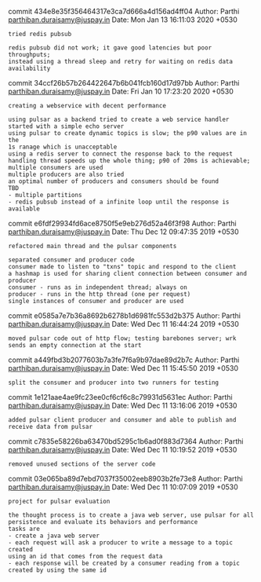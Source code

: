 commit 434e8e35f356464317e3ca7d666a4d156ad4ff04
Author: Parthi <parthiban.duraisamy@juspay.in>
Date:   Mon Jan 13 16:11:03 2020 +0530

    tried redis pubsub
    
    redis pubsub did not work; it gave good latencies but poor throughputs;
    instead using a thread sleep and retry for waiting on redis data
    availability

commit 34ccf26b57b264422647b6b041fcb160d17d97bb
Author: Parthi <parthiban.duraisamy@juspay.in>
Date:   Fri Jan 10 17:23:20 2020 +0530

    creating a webservice with decent performance
    
    using pulsar as a backend tried to create a web service handler
    started with a simple echo server
    using pulsar to create dynamic topics is slow; the p90 values are in the
    1s ranage which is unacceptable
    using a redis server to connect the response back to the request
    handling thread speeds up the whole thing; p90 of 20ms is achievable;
    multiple consumers are used
    multiple producers are also tried
    an optimal number of producers and consumers should be found
    TBD
    - multiple partitions
    - redis pubsub instead of a infinite loop until the response is
    available

commit e6fdf29934fd6ace8750f5e9eb276d52a46f3f98
Author: Parthi <parthiban.duraisamy@juspay.in>
Date:   Thu Dec 12 09:47:35 2019 +0530

    refactored main thread and the pulsar components
    
    separated consumer and producer code
    consumer made to listen to "txns" topic and respond to the client
    a hashmap is used for sharing client connection between consumer and producer
    consumer - runs as in independent thread; always on
    producer - runs in the http thread (one per request)
    single instances of consumer and producer are used

commit e0585a7e7b36a8692b6278b1d6981fc553d2b375
Author: Parthi <parthiban.duraisamy@juspay.in>
Date:   Wed Dec 11 16:44:24 2019 +0530

    moved pulsar code out of http flow; testing barebones server; wrk sends an empty connection at the start

commit a449fbd3b2077603b7a3fe7f6a9b97dae89d2b7c
Author: Parthi <parthiban.duraisamy@juspay.in>
Date:   Wed Dec 11 15:45:50 2019 +0530

    split the consumer and producer into two runners for testing

commit 1e121aae4ae9fc23ee0cf6cf6c8c79931d5631ec
Author: Parthi <parthiban.duraisamy@juspay.in>
Date:   Wed Dec 11 13:16:06 2019 +0530

    added pulsar client producer and consumer and able to publish and receive data from pulsar

commit c7835e58226ba63470bd5295c1b6ad0f883d7364
Author: Parthi <parthiban.duraisamy@juspay.in>
Date:   Wed Dec 11 10:19:52 2019 +0530

    removed unused sections of the server code

commit 03e065ba89d7ebd7037f35002eeb8903b2fe73e8
Author: Parthi <parthiban.duraisamy@juspay.in>
Date:   Wed Dec 11 10:07:09 2019 +0530

    project for pulsar evaluation
    
    the thought process is to create a java web server, use pulsar for all
    persistence and evaluate its behaviors and performance
    tasks are
    - create a java web server
    - each request will ask a producer to write a message to a topic created
    using an id that comes from the request data
    - each response will be created by a consumer reading from a topic
    created by using the same id
